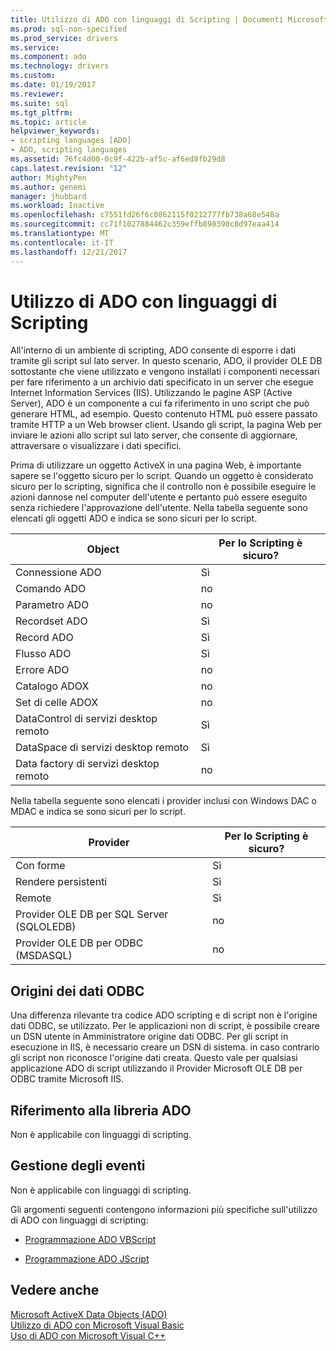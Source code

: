 ```yaml
---
title: Utilizzo di ADO con linguaggi di Scripting | Documenti Microsoft
ms.prod: sql-non-specified
ms.prod_service: drivers
ms.service: 
ms.component: ado
ms.technology: drivers
ms.custom: 
ms.date: 01/19/2017
ms.reviewer: 
ms.suite: sql
ms.tgt_pltfrm: 
ms.topic: article
helpviewer_keywords:
- scripting languages [ADO]
- ADO, scripting languages
ms.assetid: 76fc4d00-0c9f-422b-af5c-af6ed8fb29d8
caps.latest.revision: "12"
author: MightyPen
ms.author: genemi
manager: jhubbard
ms.workload: Inactive
ms.openlocfilehash: c7551fd26f6c0862115f0212777fb738a68e548a
ms.sourcegitcommit: cc71f1027884462c359effb898390c8d97eaa414
ms.translationtype: MT
ms.contentlocale: it-IT
ms.lasthandoff: 12/21/2017
---
```

# <a name="using-ado-with-scripting-languages"></a>Utilizzo di ADO con linguaggi di Scripting
All'interno di un ambiente di scripting, ADO consente di esporre i dati tramite gli script sul lato server. In questo scenario, ADO, il provider OLE DB sottostante che viene utilizzato e vengono installati i componenti necessari per fare riferimento a un archivio dati specificato in un server che esegue Internet Information Services (IIS). Utilizzando le pagine ASP (Active Server), ADO è un componente a cui fa riferimento in uno script che può generare HTML, ad esempio. Questo contenuto HTML può essere passato tramite HTTP a un Web browser client. Usando gli script, la pagina Web per inviare le azioni allo script sul lato server, che consente di aggiornare, attraversare o visualizzare i dati specifici.  
  
 Prima di utilizzare un oggetto ActiveX in una pagina Web, è importante sapere se l'oggetto sicuro per lo script. Quando un oggetto è considerato sicuro per lo scripting, significa che il controllo non è possibile eseguire le azioni dannose nel computer dell'utente e pertanto può essere eseguito senza richiedere l'approvazione dell'utente. Nella tabella seguente sono elencati gli oggetti ADO e indica se sono sicuri per lo script.  
  
|Object|Per lo Scripting è sicuro?|  
|------------|-------------------------|  
|Connessione ADO|Sì|  
|Comando ADO|no|  
|Parametro ADO|no|  
|Recordset ADO|Sì|  
|Record ADO|Sì|  
|Flusso ADO|Sì|  
|Errore ADO|no|  
|Catalogo ADOX|no|  
|Set di celle ADOX|no|  
|DataControl di servizi desktop remoto|Sì|  
|DataSpace di servizi desktop remoto|Sì|  
|Data factory di servizi desktop remoto|no|  
  
 Nella tabella seguente sono elencati i provider inclusi con Windows DAC o MDAC e indica se sono sicuri per lo script.  
  
|Provider|Per lo Scripting è sicuro?|  
|--------------|-------------------------|  
|Con forme|Sì|  
|Rendere persistenti|Sì|  
|Remote|Sì|  
|Provider OLE DB per SQL Server (SQLOLEDB)|no|  
|Provider OLE DB per ODBC (MSDASQL)|no|  
  
## <a name="odbc-data-sources"></a>Origini dei dati ODBC  
 Una differenza rilevante tra codice ADO scripting e di script non è l'origine dati ODBC, se utilizzato. Per le applicazioni non di script, è possibile creare un DSN utente in Amministratore origine dati ODBC. Per gli script in esecuzione in IIS, è necessario creare un DSN di sistema. in caso contrario gli script non riconosce l'origine dati creata. Questo vale per qualsiasi applicazione ADO di script utilizzando il Provider Microsoft OLE DB per ODBC tramite Microsoft IIS.  
  
## <a name="referencing-the-ado-library"></a>Riferimento alla libreria ADO  
 Non è applicabile con linguaggi di scripting.  
  
## <a name="handling-events"></a>Gestione degli eventi  
 Non è applicabile con linguaggi di scripting.  
  
 Gli argomenti seguenti contengono informazioni più specifiche sull'utilizzo di ADO con linguaggi di scripting:  
  
-   [Programmazione ADO VBScript](../../../ado/guide/appendixes/vbscript-ado-programming.md)  
  
-   [Programmazione ADO JScript](../../../ado/guide/appendixes/jscript-ado-programming.md)  
  
## <a name="see-also"></a>Vedere anche  
 [Microsoft ActiveX Data Objects (ADO)](../../../ado/microsoft-activex-data-objects-ado.md)   
 [Utilizzo di ADO con Microsoft Visual Basic](../../../ado/guide/appendixes/using-ado-with-microsoft-visual-basic.md)   
 [Uso di ADO con Microsoft Visual C++](../../../ado/guide/appendixes/using-ado-with-microsoft-visual-c.md)   
